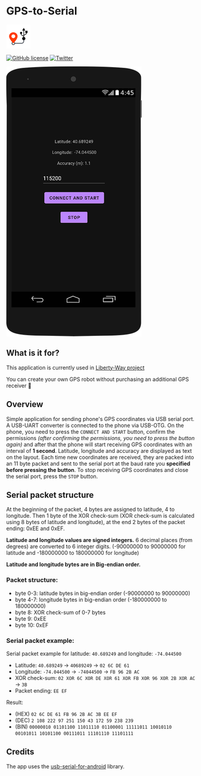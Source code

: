 # GPS-to-Serial

![Icon](ICON_64.png "Icon")

[![GitHub license](https://img.shields.io/github/license/XxOinvizioNxX/GPS-to-Serial)](https://github.com/XxOinvizioNxX/GPS-to-Serial/blob/main/LICENSE)
[![Twitter](https://img.shields.io/twitter/url?style=social&url=https%3A%2F%2Ftwitter.com%2Ffern_hertz)](https://twitter.com/fern_hertz)

![Preview](PREVIEW.png "Preview")

## What is it for?

This application is currently used in [Liberty-Way project](https://github.com/XxOinvizioNxX/Liberty-Way)

You can create your own GPS robot without purchasing an additional GPS receiver 🙂

## Overview

Simple application for sending phone's GPS coordinates via USB serial port. A USB-UART converter is connected to the phone via USB-OTG. On the phone, you need to press the `CONNECT AND START` button, confirm the permissions *(after confirming the permissions, you need to press the button again)* and after that the phone will start receiving GPS coordinates with an interval of **1 second**. Latitude, longitude and accuracy are displayed as text on the layout. Each time new coordinates are received, they are packed into an 11 byte packet and sent to the serial port at the baud rate you **specified before pressing the button**. To stop receiving GPS coordinates and close the serial port, press the `STOP` button.

## Serial packet structure
At the beginning of the packet, 4 bytes are assigned to latitude, 4 to longitude. Then 1 byte of the XOR check-sum (XOR check-sum is calculated using 8 bytes of latitude and longitude), at the end 2 bytes of the packet ending: 0xEE and 0xEF.

**Latitude and longitude values are signed integers.** 6 decimal places (from degrees) are converted to 6 integer digits. (-90000000 to 90000000 for latitude and -180000000 to 180000000 for longitude)

**Latitude and longitude bytes are in Big-endian order.**

### Packet structure:
- byte 0-3: latitude bytes in big-endian order (-90000000 to 90000000)
- byte 4-7: longitude bytes in big-endian order (-180000000 to 180000000)
- byte 8: XOR check-sum of 0-7 bytes
- byte 9: 0xEE
- byte 10: 0xEF

### Serial packet example:

Serial packet example for latitude: `40.689249` and longitude: `-74.044500`

- Latitude: `40.689249` -> `40689249` -> `02 6C DE 61`
- Longitude: `-74.044500` -> `-74044500` -> `FB 96 2B AC`
- XOR check-sum: `02 XOR 6C XOR DE XOR 61 XOR FB XOR 96 XOR 2B XOR AC` -> `3B`
- Packet ending: `EE EF`

Result:
- (HEX) `02 6C DE 61 FB 96 2B AC 3B EE EF`
- (DEC) `2 108 222 97 251 150 43 172 59 238 239`
- (BIN) `00000010 01101100 11011110 01100001 11111011 10010110 00101011 10101100 00111011 11101110 11101111`

## Credits

The app uses the [usb-serial-for-android](https://github.com/mik3y/usb-serial-for-android) library.
